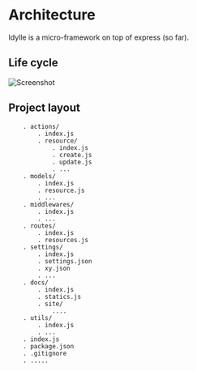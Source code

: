 # Architecture
Idylle is a micro-framework on top of express (so far).

## Life cycle
![Screenshot](../images/architecture-life-cycle.png)


## Project layout
```
    . actions/    
        . index.js
        . resource/
            . index.js
            . create.js
            . update.js
            . ...
    . models/
        . index.js
        . resource.js
        . ...
    . middlewares/
        . index.js
        . ...
    . routes/
        . index.js
        . resources.js
    . settings/
        . index.js
        . settings.json
        . xy.json
        . ...
    . docs/
        . index.js
        . statics.js
        . site/
            ....
    . utils/
        . index.js
        . ...
    . index.js
    . package.json
    . .gitignore
    . .....
```


